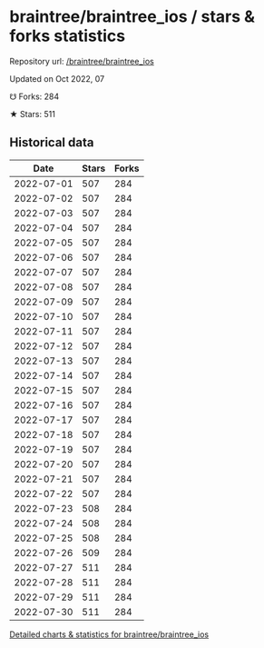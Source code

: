 # braintree/braintree_ios / stars & forks statistics

Repository url: [/braintree/braintree_ios](https://github.com/braintree/braintree_ios)

Updated on Oct 2022, 07

☋ Forks: 284

★ Stars: 511

## Historical data
| Date | Stars | Forks |
|------|-------|-------|
| 2022-07-01 | 507 | 284 | 
| 2022-07-02 | 507 | 284 | 
| 2022-07-03 | 507 | 284 | 
| 2022-07-04 | 507 | 284 | 
| 2022-07-05 | 507 | 284 | 
| 2022-07-06 | 507 | 284 | 
| 2022-07-07 | 507 | 284 | 
| 2022-07-08 | 507 | 284 | 
| 2022-07-09 | 507 | 284 | 
| 2022-07-10 | 507 | 284 | 
| 2022-07-11 | 507 | 284 | 
| 2022-07-12 | 507 | 284 | 
| 2022-07-13 | 507 | 284 | 
| 2022-07-14 | 507 | 284 | 
| 2022-07-15 | 507 | 284 | 
| 2022-07-16 | 507 | 284 | 
| 2022-07-17 | 507 | 284 | 
| 2022-07-18 | 507 | 284 | 
| 2022-07-19 | 507 | 284 | 
| 2022-07-20 | 507 | 284 | 
| 2022-07-21 | 507 | 284 | 
| 2022-07-22 | 507 | 284 | 
| 2022-07-23 | 508 | 284 | 
| 2022-07-24 | 508 | 284 | 
| 2022-07-25 | 508 | 284 | 
| 2022-07-26 | 509 | 284 | 
| 2022-07-27 | 511 | 284 | 
| 2022-07-28 | 511 | 284 | 
| 2022-07-29 | 511 | 284 | 
| 2022-07-30 | 511 | 284 | 


[Detailed charts & statistics for braintree/braintree_ios](https://reviewgithub.com/rep/braintree/braintree_ios)
